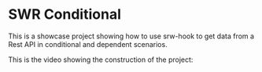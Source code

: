 # SWR Conditional

This is a showcase project showing how to use srw-hook to get data from a Rest API in conditional and dependent scenarios.

This is the video showing the construction of the project:
